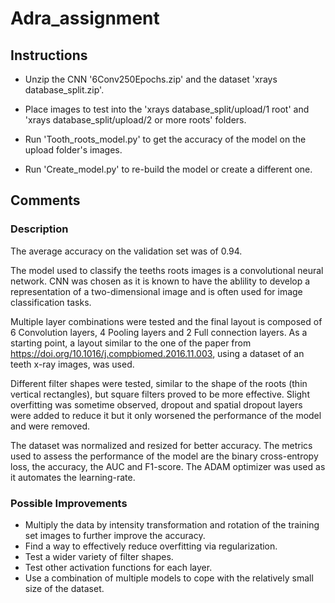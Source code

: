 # Adra_assignment

## Instructions

- Unzip the CNN '6Conv250Epochs.zip' and the dataset 'xrays database_split.zip'.

- Place images to test into the 'xrays database_split/upload/1 root' and 'xrays database_split/upload/2 or more roots' folders.

- Run 'Tooth_roots_model.py' to get the accuracy of the model on the upload folder's images.

- Run 'Create_model.py' to re-build the model or create a different one.

## Comments

### Description

The average accuracy on the validation set was of 0.94.

The model used to classify the teeths roots images is a convolutional neural network. CNN was chosen as it is known to have the ablility to develop a representation of a two-dimensional image and is often used for image classification tasks. 

Multiple layer combinations were tested and the final layout is composed of 6 Convolution layers, 4 Pooling layers and 2 Full connection layers. As a starting point, a layout similar to the one of the paper from https://doi.org/10.1016/j.compbiomed.2016.11.003, using a dataset of an teeth x-ray images, was used. 

Different filter shapes were tested, similar to the shape of the roots (thin vertical rectangles), but square filters proved to be more effective.
Slight overfitting was sometime observed, dropout and spatial dropout layers were added to reduce it but it only worsened the performance of the model and were removed.

The dataset was normalized and resized for better accuracy. The metrics used to assess the performance of the model are the binary cross-entropy loss, the accuracy, the AUC and F1-score. The ADAM optimizer was used as it automates the learning-rate. 


### Possible Improvements

- Multiply the data by intensity transformation and rotation of the training set images to further improve the accuracy.
- Find a way to effectively reduce overfitting via regularization.
- Test a wider variety of filter shapes.
- Test other activation functions for each layer.
- Use a combination of multiple models to cope with the relatively small size of the dataset.
